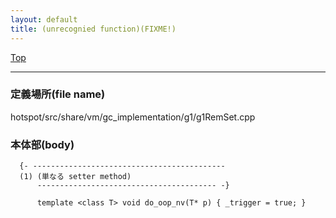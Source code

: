 ```yaml
---
layout: default
title: (unrecognied function)(FIXME!)
---
```

[Top](../index.html)

--- 
### 定義場所(file name)
hotspot/src/share/vm/gc_implementation/g1/g1RemSet.cpp


### 本体部(body)
```
  {- -------------------------------------------
  (1) (単なる setter method)
      ---------------------------------------- -}

	  template <class T> void do_oop_nv(T* p) { _trigger = true; }
	
```


